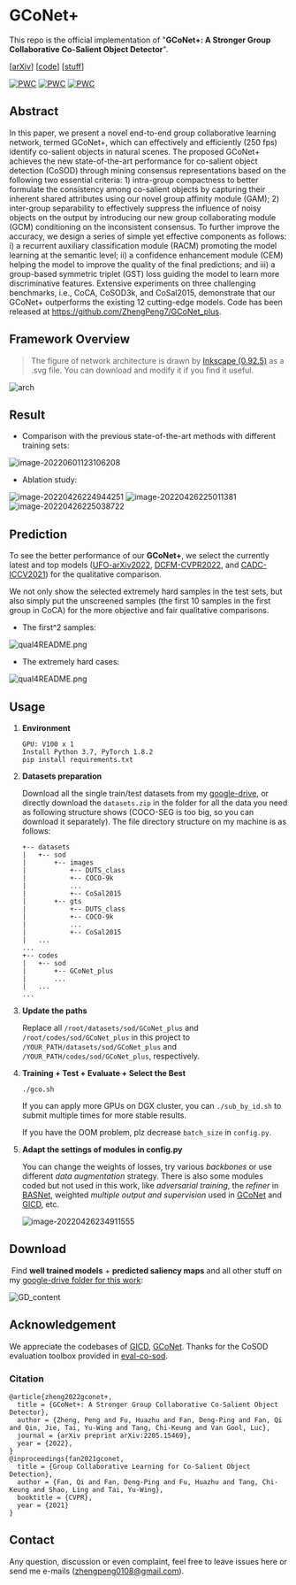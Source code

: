 # GCoNet+
This repo is the official implementation of "**GCoNet+: A Stronger Group Collaborative Co-Salient Object Detector**".

[[arXiv](https://arxiv.org/abs/2205.15469)] [[code](https://github.com/ZhengPeng7/GCoNet_plus)] [[stuff](https://drive.google.com/drive/folders/1SIr_wKT3MkZLtZ0jacOOZ_Y5xnl9-OPw?usp=sharing)]

[![PWC](https://img.shields.io/endpoint.svg?url=https://paperswithcode.com/badge/gconet-a-stronger-group-collaborative-co/co-salient-object-detection-on-coca)](https://paperswithcode.com/sota/co-salient-object-detection-on-coca?p=gconet-a-stronger-group-collaborative-co) [![PWC](https://img.shields.io/endpoint.svg?url=https://paperswithcode.com/badge/gconet-a-stronger-group-collaborative-co/co-salient-object-detection-on-cosod3k)](https://paperswithcode.com/sota/co-salient-object-detection-on-cosod3k?p=gconet-a-stronger-group-collaborative-co) [![PWC](https://img.shields.io/endpoint.svg?url=https://paperswithcode.com/badge/gconet-a-stronger-group-collaborative-co/co-salient-object-detection-on-cosal2015)](https://paperswithcode.com/sota/co-salient-object-detection-on-cosal2015?p=gconet-a-stronger-group-collaborative-co)

## Abstract

In this paper, we present a novel end-to-end group collaborative learning network, termed GCoNet+, which can effectively and efficiently (250 fps) identify co-salient objects in natural scenes. The proposed GCoNet+ achieves the new state-of-the-art performance for co-salient object detection (CoSOD) through mining consensus representations based on the following two essential criteria: 1) intra-group compactness to better formulate the consistency among co-salient objects by capturing their inherent shared attributes using our novel group affinity module (GAM); 2) inter-group separability to effectively suppress the influence of noisy objects on the output by introducing our new group collaborating module (GCM) conditioning on the inconsistent consensus. To further improve the accuracy, we design a series of simple yet effective components as follows: i) a recurrent auxiliary classification module (RACM) promoting the model learning at the semantic level; ii) a confidence enhancement module (CEM) helping the model to improve the quality of the final predictions; and iii) a group-based symmetric triplet (GST) loss guiding the model to learn more discriminative features. Extensive experiments on three challenging benchmarks, i.e., CoCA, CoSOD3k, and CoSal2015, demonstrate that our GCoNet+ outperforms the existing 12 cutting-edge models. Code has been released at https://github.com/ZhengPeng7/GCoNet_plus.

## Framework Overview

> The figure of network architecture is drawn by [Inkscape (0.92.5)](https://inkscape.org/release/inkscape-0.92.5/) as a .svg file. You can download and modify it if you find it useful.

![arch](README.assets/arch.svg)

## Result

+ Comparison with the previous state-of-the-art methods with different training sets:

![image-20220601123106208](README.assets/image-20220426224731550.png)

+ Ablation study:

<img src="README.assets/image-20220426224944251.png" alt="image-20220426224944251"  />

<img src="README.assets/image-20220426225011381.png" alt="image-20220426225011381"  />

<img src="README.assets/image-20220426225038722.png" alt="image-20220426225038722"  />

## Prediction

To see the better performance of our **GCoNet+**, we select the currently latest and top models ([UFO-arXiv2022](https://github.com/suyukun666/UFO), [DCFM-CVPR2022](https://github.com/siyueyu/DCFM), and [CADC-ICCV2021](https://github.com/nnizhang/CADC)) for the qualitative comparison.

We not only show the selected extremely hard samples in the test sets, but also simply put the unscreened samples (the first 10 samples in the first group in CoCA) for the more objective and fair qualitative comparisons.

+ The first^2 samples:

![qual4README.png](README.assets/qual4README.png)

+ The extremely hard cases:

![qual4README.png](README.assets/qual4README_hardcase.png)

## Usage

1. **Environment**

    ```
    GPU: V100 x 1
    Install Python 3.7, PyTorch 1.8.2
    pip install requirements.txt

2. **Datasets preparation**

    Download all the single train/test datasets from my [google-drive](https://drive.google.com/drive/folders/1jRJKv56QSa3gOp4w_64tVmzNMT_te-Kv?usp=sharing), or directly download the `datasets.zip` in the folder for all the data you need as following structure shows (COCO-SEG is too big, so you can download it separately). The file directory structure on my machine is as follows:

    ```
    +-- datasets
    |   +-- sod
    |       +-- images
    |           +-- DUTS_class
    |           +-- COCO-9k
    |           ...
    |           +-- CoSal2015
    |       +-- gts
    |           +-- DUTS_class
    |           +-- COCO-9k
    |           ...
    |           +-- CoSal2015
    |   ...
    ...
    +-- codes
    |   +-- sod
    |       +-- GCoNet_plus
    |       ...
    |   ...
    ...
    ```

3. **Update the paths**

    Replace all `/root/datasets/sod/GCoNet_plus` and `/root/codes/sod/GCoNet_plus` in this project to  `/YOUR_PATH/datasets/sod/GCoNet_plus` and `/YOUR_PATH/codes/sod/GCoNet_plus`, respectively.

4. **Training + Test + Evaluate + Select the Best**

    `./gco.sh`

    If you can apply more GPUs on DGX cluster, you can `./sub_by_id.sh` to submit multiple times for more stable results.

    If you have the OOM problem, plz decrease `batch_size` in `config.py`.

5. **Adapt the settings of modules in config.py**

    You can change the weights of losses, try various *backbones* or use different *data augmentation* strategy. There is also some modules coded but not used in this work, like *adversarial training*, the *refiner* in [BASNet](https://openaccess.thecvf.com/content_CVPR_2019/papers/Qin_BASNet_Boundary-Aware_Salient_Object_Detection_CVPR_2019_paper.pdf), weighted *multiple output and supervision* used in [GCoNet](https://openaccess.thecvf.com/content/CVPR2021/papers/Fan_Group_Collaborative_Learning_for_Co-Salient_Object_Detection_CVPR_2021_paper.pdf) and [GICD](https://www.ecva.net/papers/eccv_2020/papers_ECCV/papers/123570443.pdf), etc.

    ![image-20220426234911555](README.assets/config.png)

## Download

​	Find **well trained models** + **predicted saliency maps** and all other stuff on my [google-drive folder for this work](https://drive.google.com/drive/folders/1SIr_wKT3MkZLtZ0jacOOZ_Y5xnl9-OPw?usp=sharing):

![GD_content](README.assets/GD_content.png)

## Acknowledgement

We appreciate the codebases of [GICD](https://github.com/zzhanghub/gicd), [GCoNet](https://github.com/fanq15/GCoNet). Thanks for the CoSOD evaluation toolbox provided in [eval-co-sod](https://github.com/zzhanghub/eval-co-sod).

### Citation

```
@article{zheng2022gconet+,
  title = {GCoNet+: A Stronger Group Collaborative Co-Salient Object Detector},
  author = {Zheng, Peng and Fu, Huazhu and Fan, Deng-Ping and Fan, Qi and Qin, Jie, Tai, Yu-Wing and Tang, Chi-Keung and Van Gool, Luc},
  journal = {arXiv preprint arXiv:2205.15469},
  year = {2022},
}
@inproceedings{fan2021gconet,
  title = {Group Collaborative Learning for Co-Salient Object Detection},
  author = {Fan, Qi and Fan, Deng-Ping and Fu, Huazhu and Tang, Chi-Keung and Shao, Ling and Tai, Yu-Wing},
  booktitle = {CVPR},
  year = {2021}
}
```



## Contact

Any question, discussion or even complaint, feel free to leave issues here or send me e-mails (zhengpeng0108@gmail.com).

